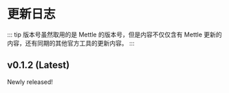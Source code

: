 # 更新日志

::: tip
版本号虽然取用的是 Mettle 的版本号，但是内容不仅仅含有 Mettle 更新的内容，还有同期的其他官方工具的更新内容。
:::

## v0.1.2 (Latest)

Newly released!
